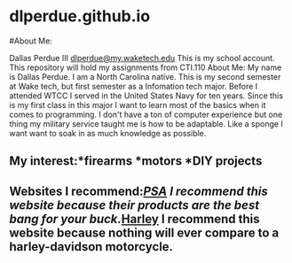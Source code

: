 # dlperdue.github.io
#About Me:

Dallas Perdue III
dlperdue@my.waketech.edu
This is my school account.
This repository will hold my assignments from CTI.110
About Me: My name is Dallas Perdue. I am a North Carolina native. This is my second semester at Wake tech, but first semester as a Infomation tech major.  Before I attended WTCC I served in the United States Navy for ten years.  Since this is my first class in this major I want to learn most of the basics when it comes to programming. I don't have a ton of computer experience but one thing my military service taught me is how to be adaptable. Like a sponge I want want to soak in as much knowledge as possible.

## My interest:*firearms *motors *DIY projects

## Websites I recommend:*[PSA](https://palmettostatearmory.com/) I recommend this website because their products are the best bang for your buck.*[Harley](https://www.harley-davidson.com/us/en/reveal/h-d-25-launch.html?source_cd=SEM_Retention_PPC%7CMICROSOFT%7CCore_Brand_E%7CBrand%7Charley+davidson&_cr=ppc%7CMICROSOFT%7CCore_Brand_E%7CBrand%7Charley+davidson&s_kwcid=AL%2115884%2110%2176553665651440%2126782550679&gclid=8eff86afa74c1ad525a3e13d2a5737ac&gclsrc=3p.ds&msclkid=8eff86afa74c1ad525a3e13d2a5737ac&utm_source=bing&utm_medium=cpc&utm_campaign=Core_Brand_E&utm_term=harley+davidson&utm_content=Brand) I recommend this website because nothing will ever compare to a harley-davidson motorcycle.
